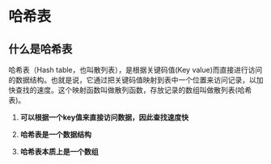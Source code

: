 # 哈希表

## 什么是哈希表
哈希表（Hash table，也叫散列表），是根据关键码值(Key value)而直接进行访问的数据结构。也就是说，它通过把关键码值映射到表中一个位置来访问记录，以加快查找的速度。这个映射函数叫做散列函数，存放记录的数组叫做散列表(哈希表)。

1. **可以根据一个key值来直接访问数据，因此查找速度快**

2. **哈希表是一个数据结构**

3. **哈希表本质上是一个数组**